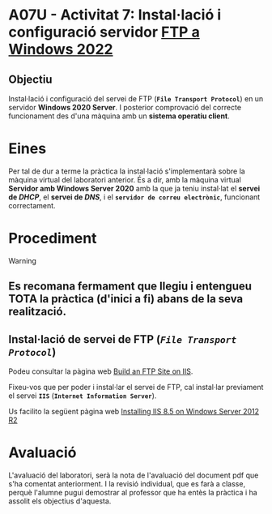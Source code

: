 # A07U - Activitat 7: Instal·lació i configuració servidor <u>FTP a Windows 2022</u>
 
## **Objectiu**

Instal·lació i configuració del servei de FTP (**`File Transport Protocol`**) en un servidor **Windows 2020 Server**. I posterior comprovació del correcte funcionament des d'una màquina amb un **sistema operatiu client**.

# **Eines**

Per tal de dur a terme la pràctica la instal·lació s'implementarà sobre la màquina virtual del laboratori anterior. És a dir, amb la màquina virtual **Servidor amb Windows Server 2020** amb la que ja teniu instal·lat el **servei de *DHCP***, el **servei de *DNS***, i el **`servidor de correu electrònic`**, funcionant correctament.

# **Procediment**

> [!WARNING]
> ## Es recomana fermament que llegiu i entengueu TOTA la pràctica (d'inici a fi) abans de la seva realització.

## Instal·lació de servei de FTP (***`File Transport Protocol`***)

Podeu consultar la pàgina web [Build an FTP Site on IIS](https://learn.microsoft.com/en-us/iis/publish/using-the-ftp-service/scenario-build-an-ftp-site-on-iis).

Fixeu-vos que per poder i instal·lar el servei de FTP, cal instal·lar previament el servei **`IIS`** (**`Internet Information Server`**).

Us facilito la següent pàgina web [Installing IIS 8.5 on Windows Server 2012 R2](https://learn.microsoft.com/en-us/iis/install/installing-iis-85/installing-iis-85-on-windows-server-2012-r2)

# **Avaluació**

L'avaluació del laboratori, serà la nota de l'avaluació del document pdf que s'ha comentat anteriorment. I la revisió individual, que es farà a classe, perquè l'alumne pugui demostrar al professor que ha entès la pràctica i ha assolit els objectius d'aquesta.